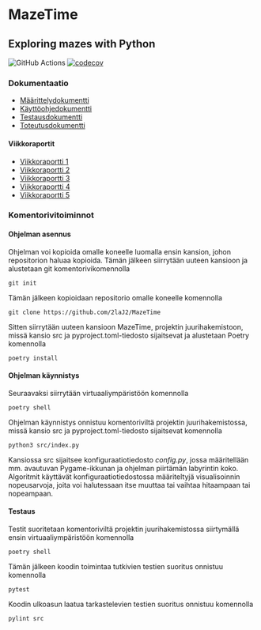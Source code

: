 # MazeTime 

## Exploring mazes with Python

![GitHub Actions](https://github.com/2laJ2/MazeTime/workflows/CI/badge.svg)
[![codecov](https://codecov.io/gh/2laJ2/MazeTime/branch/main/graph/badge.svg?token=obIX1oXHC8)](https://codecov.io/gh/2laJ2/MazeTime)

### Dokumentaatio

- [Määrittelydokumentti](/dokumentaatio/vaatimusmaarittely.md)
- [Käyttöohjedokumentti](/dokumentaatio/kayttoohje.md)
- [Testausdokumentti](/dokumentaatio/testaus.md)
- [Toteutusdokumentti](/dokumentaatio/toteutus.md)

#### Viikkoraportit

- [Viikkoraportti 1](/dokumentaatio/viikkoraportit/viikko1.md)
- [Viikkoraportti 2](/dokumentaatio/viikkoraportit/viikko2.md)
- [Viikkoraportti 3](/dokumentaatio/viikkoraportit/viikko3.md)
- [Viikkoraportti 4](/dokumentaatio/viikkoraportit/viikko4.md)
- [Viikkoraportti 5](/dokumentaatio/viikkoraportit/viikko5.md)

### Komentorivitoiminnot

#### Ohjelman asennus

Ohjelman voi kopioida omalle koneelle luomalla ensin kansion, johon repositorion haluaa kopioida. Tämän jälkeen siirrytään uuteen kansioon ja alustetaan git komentorivikomennolla

```
git init
```
Tämän jälkeen kopioidaan repositorio omalle koneelle komennolla 

```
git clone https://github.com/2laJ2/MazeTime
```
Sitten siirrytään uuteen kansioon MazeTime, projektin juurihakemistoon, missä kansio src ja pyproject.toml-tiedosto sijaitsevat ja alustetaan Poetry komennolla 

```
poetry install
```
#### Ohjelman käynnistys

Seuraavaksi siirrytään virtuaaliympäristöön komennolla

```
poetry shell
```

Ohjelman käynnistys onnistuu komentoriviltä projektin juurihakemistossa, missä kansio src ja pyproject.toml-tiedosto sijaitsevat komennolla

```
python3 src/index.py
```

Kansiossa src sijaitsee konfiguraatiotiedosto _config.py_, jossa määritellään mm. avautuvan Pygame-ikkunan ja ohjelman piirtämän labyrintin koko. Algoritmit käyttävät konfiguraatiotiedostossa määriteltyjä visualisoinnin nopeusarvoja, joita voi halutessaan itse muuttaa tai vaihtaa hitaampaan tai nopeampaan.

#### Testaus

Testit suoritetaan komentoriviltä projektin juurihakemistossa siirtymällä ensin virtuaaliympäristöön komennolla

```
poetry shell
```
Tämän jälkeen koodin toimintaa tutkivien testien suoritus onnistuu komennolla

```
pytest
```
Koodin ulkoasun laatua tarkastelevien testien suoritus onnistuu komennolla

```
pylint src
```